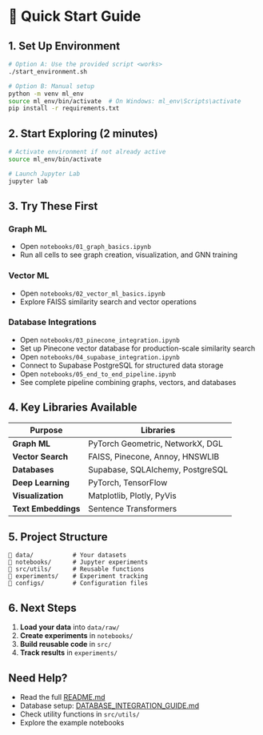 # 🚀 Quick Start Guide

## 1. Set Up Environment

```bash
# Option A: Use the provided script <works>
./start_environment.sh

# Option B: Manual setup
python -m venv ml_env
source ml_env/bin/activate  # On Windows: ml_env\Scripts\activate
pip install -r requirements.txt
```

## 2. Start Exploring (2 minutes)

```bash
# Activate environment if not already active
source ml_env/bin/activate

# Launch Jupyter Lab
jupyter lab
```

## 3. Try These First

### Graph ML

- Open `notebooks/01_graph_basics.ipynb`
- Run all cells to see graph creation, visualization, and GNN training

### Vector ML

- Open `notebooks/02_vector_ml_basics.ipynb`
- Explore FAISS similarity search and vector operations

### Database Integrations

- Open `notebooks/03_pinecone_integration.ipynb`
- Set up Pinecone vector database for production-scale similarity search
- Open `notebooks/04_supabase_integration.ipynb`
- Connect to Supabase PostgreSQL for structured data storage
- Open `notebooks/05_end_to_end_pipeline.ipynb`
- See complete pipeline combining graphs, vectors, and databases

## 4. Key Libraries Available

| Purpose             | Libraries                        |
| ------------------- | -------------------------------- |
| **Graph ML**        | PyTorch Geometric, NetworkX, DGL |
| **Vector Search**   | FAISS, Pinecone, Annoy, HNSWLIB  |
| **Databases**       | Supabase, SQLAlchemy, PostgreSQL |
| **Deep Learning**   | PyTorch, TensorFlow              |
| **Visualization**   | Matplotlib, Plotly, PyVis        |
| **Text Embeddings** | Sentence Transformers            |

## 5. Project Structure

```
📁 data/           # Your datasets
📁 notebooks/      # Jupyter experiments
📁 src/utils/      # Reusable functions
📁 experiments/    # Experiment tracking
📁 configs/        # Configuration files
```

## 6. Next Steps

1. **Load your data** into `data/raw/`
2. **Create experiments** in `notebooks/`
3. **Build reusable code** in `src/`
4. **Track results** in `experiments/`

## Need Help?

- Read the full [README.md](README.md)
- Database setup: [DATABASE_INTEGRATION_GUIDE.md](DATABASE_INTEGRATION_GUIDE.md)
- Check utility functions in `src/utils/`
- Explore the example notebooks
